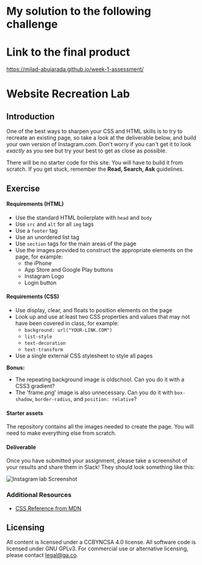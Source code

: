 <!--
Market: SF
-->
# My solution to the following challenge
# Link to the final product
https://milad-abujarada.github.io/week-1-assessment/

# Website Recreation Lab

## Introduction

One of the best ways to sharpen your CSS and HTML skills is to try to recreate an existing page, so take a look at the deliverable below, and build your own version of Instagram.com.  Don't worry if you can't get it to look _exactly_ as you see but try your best to get as close as possible.

There will be no starter code for this site.  You will have to build it from scratch.  If you get stuck, remember the **Read, Search, Ask** guidelines.

## Exercise

#### Requirements (HTML)

- Use the standard HTML boilerplate with `head` and `body`
- Use `src` and `alt` for all `img` tags
- Use a `footer` tag
- Use an unordered list tag
- Use `section` tags for the main areas of the page
- Use the images provided to construct the appropriate elements on the page, for example:
  - the iPhone
  - App Store and Google Play buttons
  - Instagram Logo
  - Login button

#### Requirements (CSS)

- Use display, clear, and floats to position elements on the page
- Look up and use at least two CSS properties and values that may not have been covered in class, for example:
  - `background: url("YOUR-LINK.COM")`
  - `list-style`
  - `text-decoration`
  - `text-transform`
- Use a single external CSS stylesheet to style all pages

**Bonus:**
- The repeating background image is oldschool. Can you do it with a CSS3 gradient? 
- The 'frame.png' image is also unnecessary. Can you do it with `box-shadow`, `border-radius`, and `position: relative`? 

#### Starter assets

The repository contains all the images needed to create the page.  You will need to make everything else from scratch.

#### Deliverable

Once you have submitted your assignment, please take a screenshot of your results and share them in Slack! They should look something like this:

![Instagram lab Screenshot](https://i.imgur.com/DQ9fk1u.png)

### Additional Resources

- [CSS Reference from MDN](https://developer.mozilla.org/en-US/docs/Web/CSS)

## Licensing
All content is licensed under a CC­BY­NC­SA 4.0 license.
All software code is licensed under GNU GPLv3. For commercial use or alternative licensing, please contact legal@ga.co.
